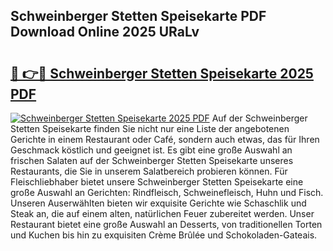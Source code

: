 ## Schweinberger Stetten Speisekarte PDF Download Online 2025 URaLv

# <h2><a href="http://gc6nt9t.nevu.top/?p=Schweinberger+Stetten+Speisekarte">🔗 👉🔴 Schweinberger Stetten Speisekarte 2025 PDF</a></h2>

[![Schweinberger Stetten Speisekarte 2025 PDF](https://i.imgur.com/dBaPXMq.png)](http://gc6nt9t.nevu.top/?p=Schweinberger+Stetten+Speisekarte)
Auf der Schweinberger Stetten Speisekarte finden Sie nicht nur eine Liste der angebotenen Gerichte in einem Restaurant oder Café, sondern auch etwas, das für Ihren Geschmack köstlich und geeignet ist. Es gibt eine große Auswahl an frischen Salaten auf der Schweinberger Stetten Speisekarte unseres Restaurants, die Sie in unserem Salatbereich probieren können. Für Fleischliebhaber bietet unsere Schweinberger Stetten Speisekarte eine große Auswahl an Gerichten: Rindfleisch, Schweinefleisch, Huhn und Fisch. Unseren Auserwählten bieten wir exquisite Gerichte wie Schaschlik und Steak an, die auf einem alten, natürlichen Feuer zubereitet werden. Unser Restaurant bietet eine große Auswahl an Desserts, von traditionellen Torten und Kuchen bis hin zu exquisiten Crème Brûlée und Schokoladen-Gateais.
